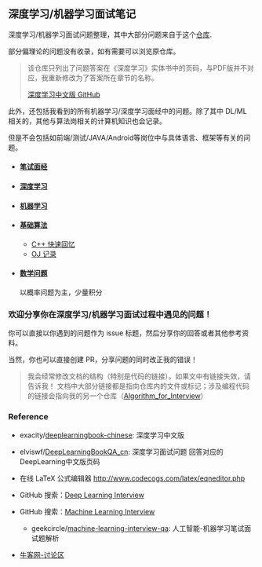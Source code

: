 ## 深度学习/机器学习面试笔记

深度学习/机器学习面试问题整理，其中大部分问题来自于这个[仓库](https://github.com/elviswf/DeepLearningBookQA_cn).

部分偏理论的问题没有收录，如有需要可以浏览原仓库。

> 该仓库只列出了问题答案在《深度学习》实体书中的页码，与PDF版并不对应，我重新修改为了答案所在章节的名称。
>
> [深度学习中文版 GitHub](https://github.com/exacity/deeplearningbook-chinese)

此外，还包括我看到的所有机器学习/深度学习面经中的问题。除了其中 DL/ML 相关的，其他与算法岗相关的计算机知识也会记录。

但是不会包括如前端/测试/JAVA/Android等岗位中与具体语言、框架等有关的问题。

- #### [笔试面经](./笔试面经)

- #### [深度学习](./深度学习)

- #### [机器学习](./机器学习)

- #### [基础算法](./基础算法)
    - [C++ 快速回忆](https://github.com/imhuay/Cpp_quick_review)
    - [OJ 记录](https://github.com/imhuay/Algorithm_for_Interview-Chinese)
    
- #### [数学问题](./数学问题)
    以概率问题为主，少量积分


### 欢迎分享你在深度学习/机器学习面试过程中遇见的问题！

你可以直接以你遇到的问题作为 issue 标题，然后分享你的回答或者其他参考资料。

当然，你也可以直接创建 PR，分享问题的同时改正我的错误！

> 我会经常修改文档的结构（特别是代码的链接）。如果文中有链接失效，请告诉我！
> 文档中大部分链接都是指向仓库内的文件或标记；涉及编程代码的链接会指向我的另一个仓库（[Algorithm_for_Interview](https://github.com/imhuay/Algorithm_for_Interview-Chinese)）

### Reference

- exacity/[deeplearningbook-chinese](https://github.com/exacity/deeplearningbook-chinese): 深度学习中文版 

- elviswf/[DeepLearningBookQA_cn](https://github.com/elviswf/DeepLearningBookQA_cn): 深度学习面试问题 回答对应的DeepLearning中文版页码 

- 在线 LaTeX 公式编辑器 http://www.codecogs.com/latex/eqneditor.php

- GitHub 搜索：[Deep Learning Interview](https://github.com/search?q=deep+learning+interview)

- GitHub 搜索：[Machine Learning Interview](https://github.com/search?q=machine+learning+interview)

    - geekcircle/[machine-learning-interview-qa](https://github.com/geekcircle/machine-learning-interview-qa): 人工智能-机器学习笔试面试题解析 

- [牛客网-讨论区](https://www.nowcoder.com/discuss?type=2&order=0)